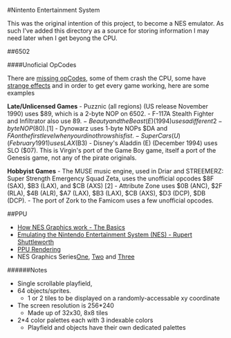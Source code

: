 #Nintento Entertainment System

This was the original intention of this project, to become a NES emulator.  As such I've added this directory as a source for storing information I may need later when I get beyong the CPU.

##6502

####Unoficial OpCodes

There are [missing opCodes](http://wiki.nesdev.com/w/index.php/CPU_unofficial_opcodes), some of them crash the CPU, some have [strange effects](http://wiki.nesdev.com/w/index.php/Programming_with_unofficial_opcodes) and in order to get every game working, here are some examples

 __Late/Unlicensed Games__
    - Puzznic (all regions) (US release November 1990) uses $89, which is a 2-byte NOP on 6502.
    - F-117A Stealth Fighter and Infiltrator also use $89.
    - Beauty and the Beast (E) (1994) uses a different 2-byte NOP ($80).[1]
    - Dynowarz uses 1-byte NOPs $DA and $FA on the first level when your dino throws his fist.
    - Super Cars (U) (February 1991) uses LAX ($B3)
    - Disney's Aladdin (E) (December 1994) uses SLO ($07). This is Virgin's port of the Game Boy game, itself a port of the Genesis game, not any of the pirate originals.
    
 __Hobbyist Games__
    - The MUSE music engine, used in Driar and STREEMERZ: Super Strength Emergency Squad Zeta, uses the unofficial opcodes $8F (SAX), $B3 (LAX), and $CB (AXS) [2]
    - Attribute Zone uses $0B (ANC), $2F (RLA), $4B (ALR), $A7 (LAX), $B3 (LAX), $CB (AXS), $D3 (DCP), $DB (DCP).
    - The port of Zork to the Famicom uses a few unofficial opcodes.
    
##PPU

 - [How NES Graphics work - The Basics](http://web.textfiles.com/games/nesgfx.txt)
 - [Emulating the Nintendo Entertainment System (NES) -  Rupert Shuttleworth](http://www.optimuscopri.me/nes/report.pdf)
 - [PPU Rendering](https://wiki.nesdev.com/w/index.php/PPU_rendering)
 - NES Graphics Series[One](http://www.dustmop.io/blog/2015/04/28/nes-graphics-part-1/), [Two](http://www.dustmop.io/blog/2015/06/08/nes-graphics-part-2/) and [Three](http://www.dustmop.io/blog/2015/12/18/nes-graphics-part-3/)

######Notes

 - Single scrollable playfield, 
 - 64 objects/sprites. 
    - 1 or 2 tiles to be displayed on a randomly-accessable xy coordinate
 - The screen resolution is 256*240
    - Made up of 32x30, 8x8 tiles
 - 2*4 color palettes each with 3 indexable colors
    - Playfield and objects have their own dedicated palettes
